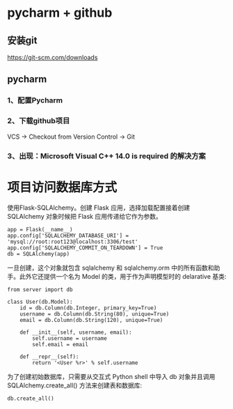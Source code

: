 # pycharm + github

## 安装git
https://git-scm.com/downloads


## pycharm
### 1、配置Pycharm

### 2、下载github项目
VCS → Checkout from Version Control → Git

### 3、出现：Microsoft Visual C++ 14.0 is required 的解决方案


# 项目访问数据库方式
使用Flask-SQLAlchemy。创建 Flask 应用，选择加载配置接着创建 SQLAlchemy 对象时候把 Flask 应用传递给它作为参数。
```
app = Flask(__name__)
app.config['SQLALCHEMY_DATABASE_URI'] = 'mysql://root:root123@localhost:3306/test'
app.config['SQLALCHEMY_COMMIT_ON_TEARDOWN'] = True
db = SQLAlchemy(app)
```
一旦创建，这个对象就包含 sqlalchemy 和 sqlalchemy.orm 中的所有函数和助手。此外它还提供一个名为 Model 的类，用于作为声明模型时的 delarative 基类:
```
from server import db

class User(db.Model):
    id = db.Column(db.Integer, primary_key=True)
    username = db.Column(db.String(80), unique=True)
    email = db.Column(db.String(120), unique=True)

    def __init__(self, username, email):
        self.username = username
        self.email = email

    def __repr__(self):
        return '<User %r>' % self.username
```
为了创建初始数据库，只需要从交互式 Python shell 中导入 db 对象并且调用 SQLAlchemy.create_all() 方法来创建表和数据库:
```
db.create_all()
```


